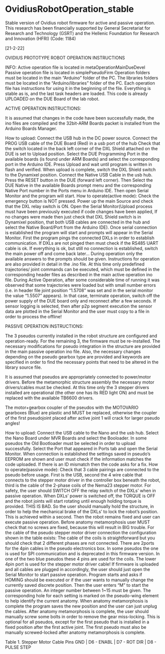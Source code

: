# OvidiusRobotOperation_stable
Stable version of Ovidius robot firmware for active and passive operation.  This research has been financially supported by General Secretariat for Research and Technology (GSRT) and the Hellenic Foundation for Research and Innovation (HFRI) (Code: 1184)

[21-2-22]

OVIDIUS PROTOTYPE ROBOT
OPERATION INSTRUCTIONS

INFO:
Active operation file is located in metaOperationMainDueDevel
Passive operation file is located in simplePseudoFirm
Operation folders must be located in the main “Arduino” folder of the PC.
The libraries folders must be located in the “Arduino/libraries”  folder of the PC.
Each operation file has instructions for using it in the beginning of the file.
Everything is stable as is, and the last task headers are loaded. This code is already UPLOADED on the DUE Board of the lab robot.

ACTIVE OPERATION INSTRUCTIONS:

It is assumed that changes in the code have been successfully made, the ino files are compiled and the 32bit-ARM Boards packet is installed from the Arduino Boards Manager. 

How to upload:
Connect the USB hub in the DC power source.
Connect the PROG USB cable of the DUE Board (Red) in a usb port of the hub
Check that the switch located in the back left corner of the DXL Shield attached on the DUE is set to Upload position.
Select the DUE Programming Port in the available boards (is found under ARM Boards) and select the corresponding port in the Arduino IDE.
Press Upload and wait until program is written in flash and verified.
When upload is complete, switch  the DXL Shield switch to the Dynamixel position.
Connect the Native USB Cable in the usb hub. Press the RESET button in the DUE (forward left corner).
Then Select the DUE Native in the available Boards prompt menu and the corresponding Native Port number in the Ports menu in Arduino IDE.
Then open Serial Monitor and the program will start.
How to operate(active mode):
Check the emergency button is NOT pressed.
Power up the main Source and check that the DXL relay switch is ON.
Open the Serial Monitor(Upload process must have been previously executed if code changes have been applied, If no changes were made then just check that DXL Shield switch is in Dynamixel position, that both USB cables are connected in the hub and select the Native Board/Port from the Arduino IDE). Once serial connection is established the program will start and prompts will appear in the Serial Monitor. 
First the program pings the connected DXLs in order to  establish communication. If DXLs are not pinged then must check if the RS485 UART cable is ok. If everything is ok, but still no connection is established, switch the main power off and come back later…
During operation only the available answers to the prompts should be given.
Instructions for operation are also provided in detail in the .ino file. At this time only predefined trajectories/ joint commands can be executed, which must be defined in the corresponding header files as described in the main active operation ino file.
During Active Operation, after some considerable time of running it was observed that some trajectories were loaded but with small number errors (i.e. in header file joint position “1.5708” was set and in the serial monitor the value “1.5507” appears). In that case, terminate operation, switch off the power supply of the DUE board only and reconnect after a few seconds.
If sensor logging is selected, then after p2p segment execution the sensor data are plotted in the Serial Monitor and the user must copy to a file in order to process the offline!

PASSIVE OPERATION INSTRUCTIONS:

The 3 pseudos currently installed in the robot structure are configured and operation-ready. For the remaining 3, the firmware must be re-installed. The necessary modifications for pseudo integration in the structure are provided in the main passive operation ino file. Also, the necessary changes depending on the pseudo gearbox type are provided and keywords are specified in order to find the necessary points that need to be altered in the library source file.

It is assumed that pseudos are appropriately connected to power/motor drivers. Before the metamorphic structure assembly the necessary motor drivers/cables must be checked. At this time only the 3 stepper drivers installed are operational (the other one has its RED light ON) and must be replaced with the available TB6600 drivers. 

The motor+gearbox coupler of the pseudos with the MOTOVARIO gearboxes (Blue) are plastic and MUST be replaced, otherwise the coupler of the first pseudojoint placed after active joint 1 will crack for larger pseudo angles! 

How to upload:
Connect the USB cable to the Nano and the usb hub. Select the Nano Board under MVR Boards and select the Booloader. In some pseudos the Old Bootloader must be selected in order to upload successfully.
Select the Port that appeared in Ports tab and open the Serial Monitor.
When connection is established the settings saved in pseudo’s EEPROM are shown and user must check if the information matches the code uploaded. If there is an ID mismatch then the code asks for a fix.
How to operate(passive mode):
Check that 3 cable pairings are connected to the pseudo before usage. First is the USB, second the 4 wire cable that connects to the stepper motor driver in the controller box beneath the robot, third is the cable of the 2-phase coils of the Nema23 stepper motor.
For safety, the user should SWITCH OFF the relay switch of the DXLs’ when in passive operation. When DXLs’ power is switched off, the TORQUE is OFF and the robot joints will start rotating until enough holding torque is provided. THIS IS BAD. So the user should manually hold the structure, in order to help the mechanical brake of the DXLs’ to lock the robot’s position. This is achieved within a second. Then the robot remains fixed and user can execute passive operation.
Before anatomy metamorphosis user MUST check that no screws are fixed, because this will result in BIG trouble. 
For the cable of the pseudo stepper motor driver connection the configuration shown in the table exists:
The cable of the coils is straightforward but you should check that 2 different phases are not connected.
There are 2ports for the 4pin cables in the pseudo electronics box. In some pseudos the one is used for SPI communication and is deprecated in this firmware version. In one of the two blue pseudos these 4 pins are used for the coils. The lower 4pin port is used for the stepper motor driver cable! 
If firmware is uploaded and all cables are plugged in accordingly, the user should just open the Serial Monitor to start passive operation.
Program starts and asks if HOMING should be executed or if the user wants to manually change the currently saved discrete position. Then the user enters “M” to start the passive operation. An integer number between 1~15 must be given. The corresponding hole for each setting is marked on the pseudo-wing element to help identify the current anatomy.
When anatomy metamorphosis is complete the program saves the new position and the user can just unplug the cables.
After anatomy metamorphosis is complete, the user should manually screw some bolts in order to remove the gear miss-locking. This is optional for all pseudos, except for the first pseudo that is installed in a fixed position after the first active joint. The first pseudo must also be manually screwed-locked after anatomy metamorphosis is complete.

Table 1. Stepper Motor Cable Pins
GND | D6 - ENABL | D7 - ROT DIR  | D8 - PULSE STEP
